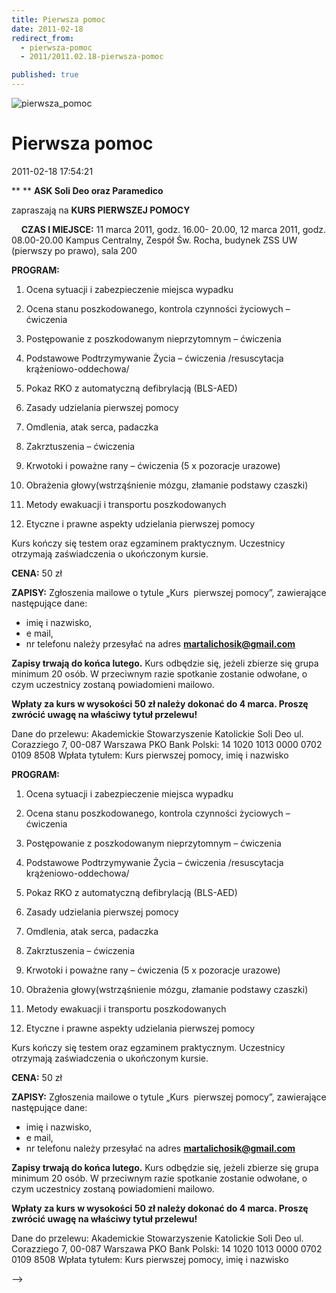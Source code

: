 ```yaml
---
title: Pierwsza pomoc
date: 2011-02-18
redirect_from: 
  - pierwsza-pomoc
  - 2011/2011.02.18-pierwsza-pomoc

published: true
---
```



![pierwsza_pomoc](images/stories/2011/pierwsza_pomoc.jpg)

# Pierwsza pomoc

<time>2011-02-18 17:54:21</time>



**
**
**ASK Soli Deo oraz Paramedico**

zapraszają na
**KURS PIERWSZEJ POMOCY**

 
 
**CZAS I MIEJSCE:** 
11 marca 2011, godz. 16.00- 20.00,
12 marca 2011, godz. 08.00-20.00
 Kampus Centralny, Zespół Św. Rocha, budynek ZSS UW (pierwszy po prawo), sala 200

<!--{{intro-break}}-->
**PROGRAM:**
1. Ocena sytuacji i zabezpieczenie miejsca wypadku
2. Ocena stanu poszkodowanego, kontrola czynności życiowych – ćwiczenia
 3. Postępowanie z poszkodowanym nieprzytomnym – ćwiczenia
4. Podstawowe Podtrzymywanie Życia – ćwiczenia /resuscytacja krążeniowo-oddechowa/
5. Pokaz RKO z automatyczną defibrylacją (BLS-AED)
6. Zasady udzielania pierwszej pomocy
 7. Omdlenia, atak serca, padaczka
8. Zakrztuszenia – ćwiczenia
9. Krwotoki i poważne rany – ćwiczenia (5 x pozoracje urazowe)
 10. Obrażenia głowy(wstrząśnienie mózgu, złamanie podstawy czaszki)
11. Metody ewakuacji i transportu poszkodowanych

12. Etyczne i prawne aspekty udzielania pierwszej pomocy
 

Kurs kończy się testem oraz egzaminem praktycznym. Uczestnicy otrzymają zaświadczenia o ukończonym kursie.

**CENA:**
 50 zł

**ZAPISY:**
Zgłoszenia mailowe o tytule „Kurs  pierwszej pomocy”, zawierające następujące dane:
- imię i nazwisko,
- e mail,
- nr telefonu
należy przesyłać na adres **martalichosik@gmail.com**

**Zapisy trwają do końca lutego.** Kurs  odbędzie się, jeżeli zbierze się grupa minimum 20 osób. W przeciwnym  razie spotkanie zostanie odwołane, o czym uczestnicy zostaną  powiadomieni mailowo.

**Wpłaty za kurs w wysokości 50 zł należy dokonać do 4 marca. Proszę zwrócić uwagę na właściwy tytuł przelewu!**

Dane do przelewu:
 Akademickie Stowarzyszenie Katolickie Soli Deo
ul. Corazziego 7, 00-087 Warszawa
PKO Bank Polski: 14 1020 1013 0000 0702 0109 8508
Wpłata tytułem: Kurs pierwszej pomocy, imię i nazwisko


<!--CONTENT FROM OLD SERVER (jos before 2013): 

**
**
**ASK Soli Deo oraz Paramedico**



zapraszają na
**KURS PIERWSZEJ POMOCY**

 


 


**CZAS I MIEJSCE:** 
11 marca 2011, godz. 16.00- 20.00,
12 marca 2011, godz. 08.00-20.00
 Kampus Centralny, Zespół Św. Rocha, budynek ZSS UW (pierwszy po prawo), sala 200


<!--{{intro-break}}-->

**PROGRAM:**
1. Ocena sytuacji i zabezpieczenie miejsca wypadku
2. Ocena stanu poszkodowanego, kontrola czynności życiowych – ćwiczenia
 3. Postępowanie z poszkodowanym nieprzytomnym – ćwiczenia
4. Podstawowe Podtrzymywanie Życia – ćwiczenia /resuscytacja krążeniowo-oddechowa/
5. Pokaz RKO z automatyczną defibrylacją (BLS-AED)
6. Zasady udzielania pierwszej pomocy
 7. Omdlenia, atak serca, padaczka
8. Zakrztuszenia – ćwiczenia
9. Krwotoki i poważne rany – ćwiczenia (5 x pozoracje urazowe)
 10. Obrażenia głowy(wstrząśnienie mózgu, złamanie podstawy czaszki)
11. Metody ewakuacji i transportu poszkodowanych

12. Etyczne i prawne aspekty udzielania pierwszej pomocy
 

Kurs kończy się testem oraz egzaminem praktycznym. Uczestnicy otrzymają zaświadczenia o ukończonym kursie.

**CENA:**
 50 zł

**ZAPISY:**
Zgłoszenia mailowe o tytule „Kurs  pierwszej pomocy”, zawierające następujące dane:
- imię i nazwisko,
- e mail,
- nr telefonu
należy przesyłać na adres **martalichosik@gmail.com**

**Zapisy trwają do końca lutego.** Kurs  odbędzie się, jeżeli zbierze się grupa minimum 20 osób. W przeciwnym  razie spotkanie zostanie odwołane, o czym uczestnicy zostaną  powiadomieni mailowo.

**Wpłaty za kurs w wysokości 50 zł należy dokonać do 4 marca. Proszę zwrócić uwagę na właściwy tytuł przelewu!**

Dane do przelewu:
 Akademickie Stowarzyszenie Katolickie Soli Deo
ul. Corazziego 7, 00-087 Warszawa
PKO Bank Polski: 14 1020 1013 0000 0702 0109 8508
Wpłata tytułem: Kurs pierwszej pomocy, imię i nazwisko

-->

<!--{{json:{"created_date":"2011-02-18 17:54:21","publish_down":"0000-00-00 00:00:00","id":"97"}}}-->